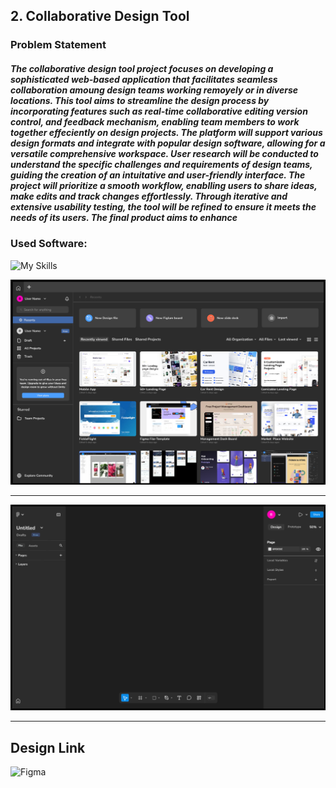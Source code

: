 ## 2. Collaborative Design Tool
### Problem Statement
##### The collaborative design tool project focuses on developing a sophisticated web-based application that facilitates seamless collaboration amoung design teams working remoyely or in diverse locations. This tool aims to streamline the design process by incorporating features such as real-time collaborative editing version control, and feedback mechanism, enabling team members to work together effeciently on design projects. The platform will support various design formats and integrate with popular design software, allowing for a versatile comprehensive workspace. User research will be conducted to understand the specific challenges and requirements of design teams, guiding the creation of an intuitative and user-friendly interface. The project will prioritize a smooth workflow, enablling users to share ideas, make edits and track changes effortlessly. Through iterative and extensive usability testing, the tool will be refined to ensure it meets the needs of its  users. The final product aims to enhance



### Used Software: 
![My Skills](https://go-skill-icons.vercel.app/api/icons?i=figma)

![Collaborative Design Tool](https://github.com/Boopathy133/CoderOne-Project-2/blob/d541bef6672703071353e724c4dbd72b234d4756/Collabarative%20Design%20Tool/Collabarative%201.png)

---
![Collaborative Design Tool](https://github.com/Boopathy133/CoderOne-Project-2/blob/d541bef6672703071353e724c4dbd72b234d4756/Collabarative%20Design%20Tool/Collabarative%202.png)

---

## Design Link

![![Figma](https://go-skill-icons.vercel.app/api/icons?i=figma)](https://www.figma.com/design/iw3aMYOsd8O69O8ogE4tk5/Collaborative-Desing-Tool?node-id=3-502&t=Hy0agxuy1NQzQE6P-1)
